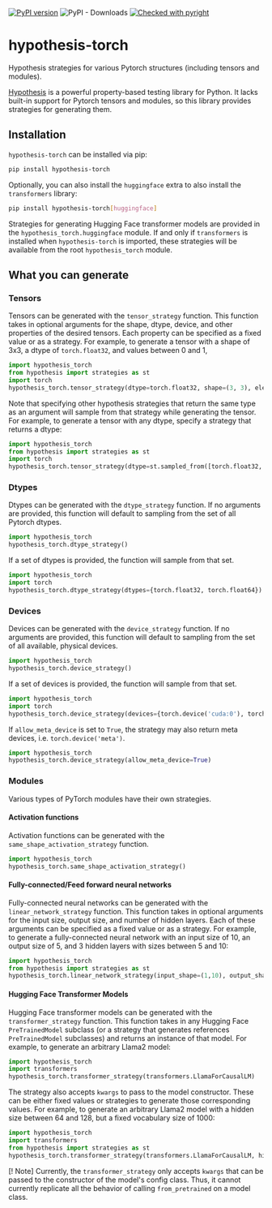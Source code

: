 [![PyPI version](https://img.shields.io/pypi/v/hypothesis-torch.svg)](https://pypi.org/project/hypothesis-torch) ![PyPI - Downloads](https://img.shields.io/pypi/dm/hypothesis-torch)
[![Checked with pyright](https://microsoft.github.io/pyright/img/pyright_badge.svg)](https://microsoft.github.io/pyright/)

# hypothesis-torch
Hypothesis strategies for various Pytorch structures (including tensors and modules).

[Hypothesis](https://hypothesis.readthedocs.io/en/latest/) is a powerful property-based testing library for Python. It
lacks built-in support for Pytorch tensors and modules, so this library provides strategies for generating them.

## Installation
`hypothesis-torch` can be installed via pip:
```bash
pip install hypothesis-torch
```

Optionally, you can also install the `huggingface` extra to also install the `transformers` library:
```bash
pip install hypothesis-torch[huggingface]
```

Strategies for generating Hugging Face transformer models are provided in the `hypothesis_torch.huggingface` module. If 
and only if `transformers` is installed when `hypothesis-torch` is imported, these strategies will be available from
the root `hypothesis_torch` module.

## What you can generate

### Tensors

Tensors can be generated with the `tensor_strategy` function. This function takes in optional arguments for the shape,
dtype, device, and other properties of the desired tensors. Each property can be specified as a fixed value or as a
strategy. For example, to generate a tensor with a shape of 3x3, a dtype of `torch.float32`, and values between 0 and 1,

```python
import hypothesis_torch
from hypothesis import strategies as st
import torch
hypothesis_torch.tensor_strategy(dtype=torch.float32, shape=(3, 3), elements=st.floats(0, 1))
```

Note that specifying other hypothesis strategies that return the same type as an argument will sample from that strategy
while generating the tensor. For example, to generate a tensor with any dtype, specify a strategy that returns a dtype:

```python
import hypothesis_torch
from hypothesis import strategies as st
import torch
hypothesis_torch.tensor_strategy(dtype=st.sampled_from([torch.float32, torch.float64]), shape=(3, 3), elements=st.floats(0, 1))
```

### Dtypes

Dtypes can be generated with the `dtype_strategy` function. If no arguments are provided, this function will default to 
sampling from the set of all Pytorch dtypes. 
    
```python
import hypothesis_torch
hypothesis_torch.dtype_strategy()
```

If a set of dtypes is provided, the function will sample from that set.

```python
import hypothesis_torch
import torch
hypothesis_torch.dtype_strategy(dtypes={torch.float32, torch.float64})
```

### Devices

Devices can be generated with the `device_strategy` function. If no arguments are provided, this function will default to
sampling from the set of all available, physical devices.

```python
import hypothesis_torch
hypothesis_torch.device_strategy()
```

If a set of devices is provided, the function will sample from that set.

```python
import hypothesis_torch
import torch
hypothesis_torch.device_strategy(devices={torch.device('cuda:0'), torch.device('cpu')})
```

If `allow_meta_device` is set to `True`, the strategy may also return meta devices, i.e. `torch.device('meta')`.

```python
import hypothesis_torch
hypothesis_torch.device_strategy(allow_meta_device=True)
```

### Modules

Various types of PyTorch modules have their own strategies.

#### Activation functions

Activation functions can be generated with the `same_shape_activation_strategy` function. 

```python
import hypothesis_torch
hypothesis_torch.same_shape_activation_strategy()
```

#### Fully-connected/Feed forward neural networks

Fully-connected neural networks can be generated with the `linear_network_strategy` function. This function takes in 
optional arguments for the input size, output size, and number of hidden layers. Each of these arguments can be 
specified as a fixed value or as a strategy. For example, to generate a fully-connected neural network with an input
size of 10, an output size of 5, and 3 hidden layers with sizes between 5 and 10:

```python
import hypothesis_torch
from hypothesis import strategies as st
hypothesis_torch.linear_network_strategy(input_shape=(1,10), output_shape=(1,5), hidden_layer_size=st.integers(5, 10), num_hidden_layers=3)
```

#### Hugging Face Transformer Models

Hugging Face transformer models can be generated with the `transformer_strategy` function. This function takes in any
Hugging Face `PreTrainedModel` subclass (or a strategy that generates references `PreTrainedModel` subclasses) and 
returns an instance of that model. For example, to generate an arbitrary Llama2 model:

```python
import hypothesis_torch
import transformers
hypothesis_torch.transformer_strategy(transformers.LlamaForCausalLM)
```

The strategy also accepts `kwargs` to pass to the model constructor. These can be either fixed values or strategies to 
generate those corresponding values. For example, to generate an arbitrary Llama2 model with a hidden size between 64 and
128, but a fixed vocabulary size of 1000:

```python
import hypothesis_torch
import transformers
from hypothesis import strategies as st
hypothesis_torch.transformer_strategy(transformers.LlamaForCausalLM, hidden_size=st.integers(64, 128), vocab_size=1000)
```

[! Note]
    Currently, the `transformer_strategy` only accepts `kwargs` that can be passed to the constructor of the model's 
    config class. Thus, it cannot currently replicate all the behavior of calling `from_pretrained` on a model class.
